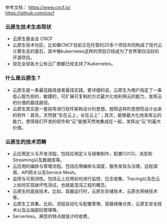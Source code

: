 参考文档：
https://www.cncf.io/ <br>
https://github.com/cncf

### 云原生技术生态现状
- 云原生基金会 CNCF
- 云原生技术社区，比如像CNCF目前正在托管的20多个项目共同构成了现代云计算生态的基石，其中像kubernetes这样的项目已经成为了世界第四活跃的开源项目。
- 现在全球各大公有云厂商都已经支持了Kubernetes。

### 什么是云原生？
- 云原生是一条最佳路径或者最佳实践。更详细的说，云原生为用户指定了一条低心智负担的，敏捷的，可扩展可复制的方式最大化地利用云的能力，发挥云的价值的最佳路径。
- 云原生其实是一套指导进行软件架构设计的思想。按照这样的思想而设计出来的软件：首先，天然就“生在云上，长在云上”；其次，能够最大化地发挥云的能力，使得我们开发的软件和“云”能够天然地集成在一起，发挥出“云”的最大价值。


### 云原生的技术范畴

- 云应用定义与开发流程。包括应用定义与镜像制作，配置CI/CD，消息和Streaming以及数据库等。
- 云应用的编排与管理流程。包括应用编排与调度，服务发现与治理，远程调用，API网关以及Service Mesh。
- 监控与可观测性。包括云上应用如何进行监控，日志收集，Tracing以及在云上如何实现破坏性测试，也就是混沌工程的概念。
- 云原生的底层技术。比如，容器运行时，云原生存储技术，云原生网络技术等。
- 云原生工具集。比如，流程自动化与配置管理，容器镜像仓库，云原生安全技术以及云端密码管理等。
- Serverless。典型的特点就是计时收费。